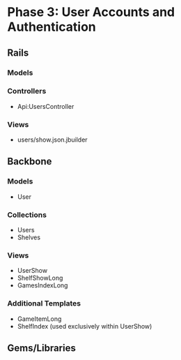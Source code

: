 # Phase 3: User Accounts and Authentication

## Rails
### Models

### Controllers
* Api:UsersController

### Views
* users/show.json.jbuilder

## Backbone
### Models
* User

### Collections
* Users
* Shelves

### Views
* UserShow
* ShelfShowLong
* GamesIndexLong

### Additional Templates
* GameItemLong
* ShelfIndex (used exclusively within UserShow)

## Gems/Libraries
